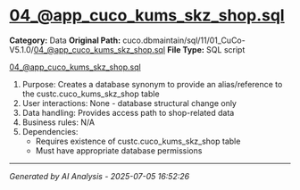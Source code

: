 # 04_@app_cuco_kums_skz_shop.sql

**Category:** Data
**Original Path:** cuco.dbmaintain/sql/11/01_CuCo-V5.1.0/04_@app_cuco_kums_skz_shop.sql
**File Type:** SQL script

04_@app_cuco_kums_skz_shop.sql
1. Purpose: Creates a database synonym to provide an alias/reference to the custc.cuco_kums_skz_shop table
2. User interactions: None - database structural change only
3. Data handling: Provides access path to shop-related data
4. Business rules: N/A
5. Dependencies:
   - Requires existence of custc.cuco_kums_skz_shop table
   - Must have appropriate database permissions

---
*Generated by AI Analysis - 2025-07-05 16:52:26*
